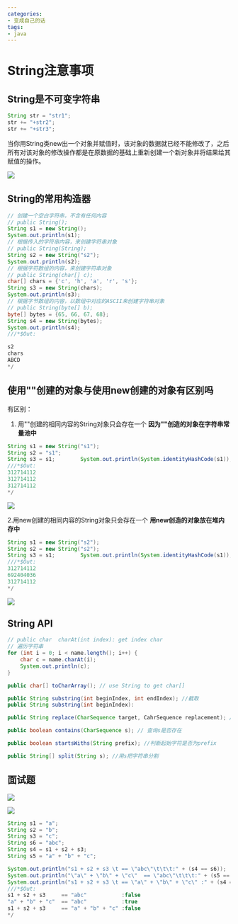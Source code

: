 ```yaml
---
categories: 
- 变成自己的话
tags: 
- java
---
```


# String注意事项

## String是不可变字符串

``` java
String str = "str1";
str += "+str2";
str += "+str3";
```

当你用String类new出一个对象并赋值时，该对象的数据就已经不能修改了，之后所有对该对象的修改操作都是在原数据的基础上重新创建一个新对象并将结果给其赋值的操作。


![](https://jam-note-img.oss-cn-hangzhou.aliyuncs.com/leanote-img/20221014092209.png)

## String的常用构造器
``` java 
// 创建一个空白字符串，不含有任何内容
// public String();
String s1 = new String();
System.out.println(s1);
// 根据传入的字符串内容，来创建字符串对象
// public String(String);
String s2 = new String("s2");
System.out.println(s2);
// 根据字符数组的内容，来创建字符串对象
// public String(char[] c);
char[] chars = {'c', 'h', 'a', 'r', 's'};
String s3 = new String(chars);
System.out.println(s3);
// 根据字节数组的内容，以数组中对应的ASCII来创建字符串对象
// public String(byte[] b);
byte[] bytes = {65, 66, 67, 68};
String s4 = new String(bytes);
System.out.println(s4);
///*$Out:

s2
chars
ABCD
*/
```

## 使用""创建的对象与使用new创建的对象有区别吗
有区别：

1.  用""创建的相同内容的String对象只会存在一个
<b>因为""创造的对象在字符串常量池中</b>
``` java
String s1 = new String("s1");
String s2 = "s1";
String s3 = s1;        System.out.println(System.identityHashCode(s1));    System.out.println(System.identityHashCode(s2));    System.out.println(System.identityHashCode(s3));
///*$Out:
312714112
312714112
312714112
*/
```
![](https://jam-note-img.oss-cn-hangzhou.aliyuncs.com/leanote-img/20221014100824.png)

2.用new创建的相同内容的String对象只会存在一个
<b>用new创造的对象放在堆内存中</b>
``` java
String s1 = new String("s2");
String s2 = new String("s2");
String s3 = s1;        System.out.println(System.identityHashCode(s1));    System.out.println(System.identityHashCode(s2));  System.out.println(System.identityHashCode(s3));
///*$Out:
312714112
692404036
312714112
*/
```
![](https://jam-note-img.oss-cn-hangzhou.aliyuncs.com/leanote-img/20221014100940.png)

## String API
```java
// public char  charAt(int index): get index char
// 遍历字符串
for (int i = 0; i < name.length(); i++) {
    char c = name.charAt(i);
    System.out.println(c);
}

public char[] toCharArray(); // use String to get char[] 

public String substring(int beginIndex, int endIndex); //截取
public String substring(int beginIndex):

public String replace(CharSequence target, CahrSequence replacement); //替换

public boolean contains(CharSequence s); // 查询s是否存在

public boolean startsWiths(String prefix); //判断起始字符是否为prefix

public String[] split(String s); //用s把字符串分割
```

## 面试题
![](https://jam-note-img.oss-cn-hangzhou.aliyuncs.com/leanote-img/20221014101249.png)

![](https://jam-note-img.oss-cn-hangzhou.aliyuncs.com/leanote-img/20221014102339.png)
```java
String s1 = "a";
String s2 = "b";
String s3 = "c";
String s6 = "abc";
String s4 = s1 + s2 + s3;
String s5 = "a" + "b" + "c";

System.out.println("s1 + s2 + s3 \t == \"abc\"\t\t\t:" + (s4 == s6));
System.out.println("\"a\" + \"b\" + \"c\"  == \"abc\"\t\t\t:" + (s5 == s6));
System.out.println("s1 + s2 + s3 \t == \"a\" + \"b\" + \"c\" :" + (s4 == s5));
///*$Out:
s1 + s2 + s3 	 == "abc"			:false
"a" + "b" + "c"  == "abc"			:true
s1 + s2 + s3 	 == "a" + "b" + "c" :false
*/
```



